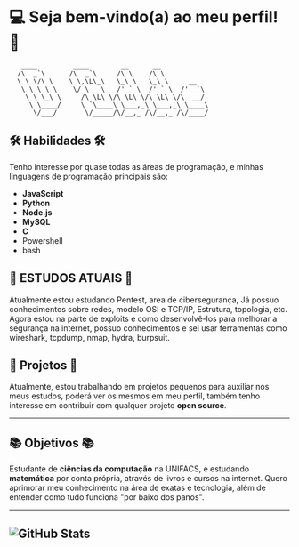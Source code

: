 # 💻 Seja bem-vindo(a) ao meu perfil! 🚀

       ____         ____        __      __          
      /\  _`\      /\  _`\     /\ \    /\ \         
      \ \ \/\ \    \ \,\L\_\   \_\ \   \_\ \     __  
       \ \ \ \ \    \/_\__ \   /'_` \  /'_` \  /'__`\
        \ \ \_\ \     /\ \L\ \/\ \L\ \/\ \L\ \/\  __/
         \ \____/     \ `\____\ \___,_\ \___,_\ \____\
          \/___/       \/_____/\/__,_ /\/__,_ /\/____/
                                                  
## 🛠️ **Habilidades** 🛠️

Tenho interesse por quase todas as áreas de programação, e minhas linguagens de programação principais são:
- **JavaScript**
- **Python**
- **Node.js**
- **MySQL**
- **C**
- Powershell
- bash
## 🧠 **ESTUDOS ATUAIS** 🧠

Atualmente estou estudando Pentest, area de cibersegurança, Já possuo conhecimentos sobre redes, modelo OSI e TCP/IP, Estrutura, topologia, etc.
Agora estou na parte de exploits e como desenvolvê-los para melhorar a segurança na internet, possuo conhecimentos e sei usar ferramentas como
wireshark, tcpdump, nmap, hydra, burpsuit.

## 🚀 **Projetos** 🚀

Atualmente, estou trabalhando em projetos pequenos para auxiliar nos meus estudos, poderá ver os mesmos em meu perfil, também tenho interesse em contribuir com qualquer projeto **open source**.

---

## 📚 **Objetivos** 📚

Estudante de **ciências da computação** na UNIFACS, e estudando **matemática** por conta própria, através de livros e cursos na internet. Quero aprimorar meu conhecimento na área de exatas e tecnologia, além de entender como tudo funciona "por baixo dos panos".

---
![GitHub Stats](https://github-readme-stats.vercel.app/api?username=deathnesmousnis2&show_icons=true&theme=radical)
---
